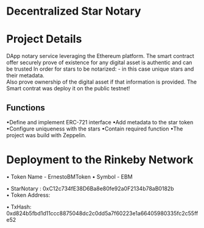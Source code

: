 # Decentralized Star Notary

# Project Details
DApp notary service leveraging the Ethereum platform. 
The smart contract  offer securely prove of existence for any digital asset  is authentic and can be trusted In order for stars to be notarized: - in this case unique stars and their metadata.  
Also prove ownership of the digital asset if that information is provided.
The Smart contrat was deploy it on the public testnet!



## Functions
•Define and implement ERC-721 interface
•Add metadata to the star token
•Configure uniqueness with the stars
•Contain required function
•The project was build  with Zeppelin.

# Deployment to the Rinkeby Network
• Token Name - ErnestoBMToken
• Symbol - EBM

• StarNotary : 0xC12c734fE38D6Ba8e80fe92a0F2134b78aB0182b  
•  Token Address: 

• TxHash: 0xd824b5fbd1d11ccc8875048dc2c0dd5a7f60223e1a66405980335fc2c55ffe52


